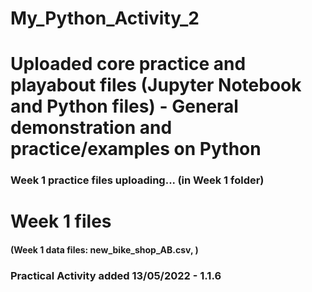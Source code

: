 # My_Python_Activity_2
# Uploaded core practice and playabout files (Jupyter Notebook and Python files) - General demonstration and practice/examples on Python
### Week 1 practice files uploading... (in Week 1 folder)

# Week 1 files
#### (Week 1 data files: new_bike_shop_AB.csv, )
### Practical Activity added 13/05/2022 - 1.1.6
